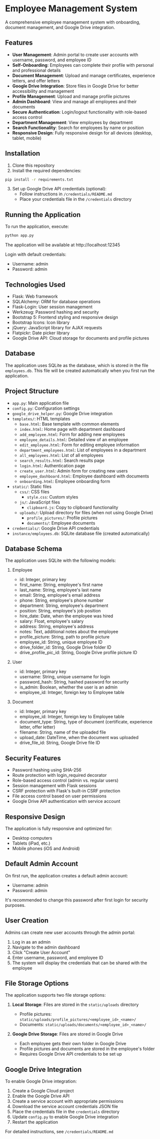# Employee Management System

A comprehensive employee management system with onboarding, document management, and Google Drive integration.

## Features

- **User Management**: Admin portal to create user accounts with username, password, and employee ID
- **Self-Onboarding**: Employees can complete their profile with personal and professional details
- **Document Management**: Upload and manage certificates, experience letters, and offer letters
- **Google Drive Integration**: Store files in Google Drive for better accessibility and management
- **Profile Management**: Upload and manage profile pictures
- **Admin Dashboard**: View and manage all employees and their documents
- **Secure Authentication**: Login/logout functionality with role-based access control
- **Department Management**: View employees by department
- **Search Functionality**: Search for employees by name or position
- **Responsive Design**: Fully responsive design for all devices (desktop, tablet, mobile)

## Installation

1. Clone this repository
2. Install the required dependencies:

```bash
pip install -r requirements.txt
```

3. Set up Google Drive API credentials (optional):
   - Follow instructions in `/credentials/README.md`
   - Place your credentials file in the `/credentials` directory

## Running the Application

To run the application, execute:

```bash
python app.py
```

The application will be available at http://localhost:12345

Login with default credentials:
- Username: admin
- Password: admin

## Technologies Used

- Flask: Web framework
- SQLAlchemy: ORM for database operations
- Flask-Login: User session management
- Werkzeug: Password hashing and security
- Bootstrap 5: Frontend styling and responsive design
- Bootstrap Icons: Icon library
- jQuery: JavaScript library for AJAX requests
- Flatpickr: Date picker library
- Google Drive API: Cloud storage for documents and profile pictures

## Database

The application uses SQLite as the database, which is stored in the file `employees.db`. This file will be created automatically when you first run the application.

## Project Structure

- `app.py`: Main application file
- `config.py`: Configuration settings
- `google_drive_helper.py`: Google Drive integration
- `templates/`: HTML templates
  - `base.html`: Base template with common elements
  - `index.html`: Home page with department dashboard
  - `add_employee.html`: Form for adding new employees
  - `employee_details.html`: Detailed view of an employee
  - `edit_employee.html`: Form for editing employee information
  - `department_employees.html`: List of employees in a department
  - `all_employees.html`: List of all employees
  - `search_results.html`: Search results page
  - `login.html`: Authentication page
  - `create_user.html`: Admin form for creating new users
  - `employee_dashboard.html`: Employee dashboard with documents
  - `onboarding.html`: Employee onboarding form
- `static/`: Static files
  - `css/`: CSS files
    - `style.css`: Custom styles
  - `js/`: JavaScript files
    - `clipboard.js`: Copy to clipboard functionality
  - `uploads/`: Upload directory for files (when not using Google Drive)
    - `profile_pictures/`: Profile pictures
    - `documents/`: Employee documents
- `credentials/`: Google Drive API credentials
- `instance/employees.db`: SQLite database file (created automatically)

## Database Schema

The application uses SQLite with the following models:

1. Employee
   - id: Integer, primary key
   - first_name: String, employee's first name
   - last_name: String, employee's last name
   - email: String, employee's email address
   - phone: String, employee's phone number
   - department: String, employee's department
   - position: String, employee's job position
   - hire_date: Date, when the employee was hired
   - salary: Float, employee's salary
   - address: String, employee's address
   - notes: Text, additional notes about the employee
   - profile_picture: String, path to profile picture
   - employee_id: String, unique employee ID
   - drive_folder_id: String, Google Drive folder ID
   - drive_profile_pic_id: String, Google Drive profile picture ID

2. User
   - id: Integer, primary key
   - username: String, unique username for login
   - password_hash: String, hashed password for security
   - is_admin: Boolean, whether the user is an admin
   - employee_id: Integer, foreign key to Employee table

3. Document
   - id: Integer, primary key
   - employee_id: Integer, foreign key to Employee table
   - document_type: String, type of document (certificate, experience letter, offer letter)
   - filename: String, name of the uploaded file
   - upload_date: DateTime, when the document was uploaded
   - drive_file_id: String, Google Drive file ID

## Security Features

- Password hashing using SHA-256
- Route protection with login_required decorator
- Role-based access control (admin vs. regular users)
- Session management with Flask sessions
- CSRF protection with Flask's built-in CSRF protection
- File access control based on user permissions
- Google Drive API authentication with service account

## Responsive Design

The application is fully responsive and optimized for:
- Desktop computers
- Tablets (iPad, etc.)
- Mobile phones (iOS and Android)

## Default Admin Account

On first run, the application creates a default admin account:
- Username: admin
- Password: admin

It's recommended to change this password after first login for security purposes.

## User Creation

Admins can create new user accounts through the admin portal:
1. Log in as an admin
2. Navigate to the admin dashboard
3. Click "Create User Account"
4. Enter username, password, and employee ID
5. The system will display the credentials that can be shared with the employee

## File Storage Options

The application supports two file storage options:

1. **Local Storage**: Files are stored in the `static/uploads` directory
   - Profile pictures: `static/uploads/profile_pictures/<employee_id>_<name>/`
   - Documents: `static/uploads/documents/<employee_id>_<name>/`

2. **Google Drive Storage**: Files are stored in Google Drive
   - Each employee gets their own folder in Google Drive
   - Profile pictures and documents are stored in the employee's folder
   - Requires Google Drive API credentials to be set up

## Google Drive Integration

To enable Google Drive integration:

1. Create a Google Cloud project
2. Enable the Google Drive API
3. Create a service account with appropriate permissions
4. Download the service account credentials JSON file
5. Place the credentials file in the `credentials` directory
6. Update `config.py` to enable Google Drive integration
7. Restart the application

For detailed instructions, see `/credentials/README.md`